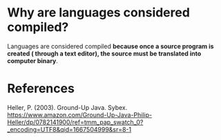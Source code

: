  # Why are languages considered compiled?

Languages are considered compiled **because once a source program is created ( through a text editor), the source must be translated into computer binary**.



 # References
Heller, P. (2003). Ground-Up Java. Sybex. <https://www.amazon.com/Ground-Up-Java-Philip-Heller/dp/0782141900/ref=tmm_pap_swatch_0?_encoding=UTF8&qid=1667504999&sr=8-1>
